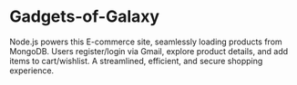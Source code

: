 # Gadgets-of-Galaxy
Node.js powers this E-commerce site, seamlessly loading products from MongoDB. Users register/login via Gmail, explore product details, and add items to cart/wishlist. A streamlined, efficient, and secure shopping experience.
